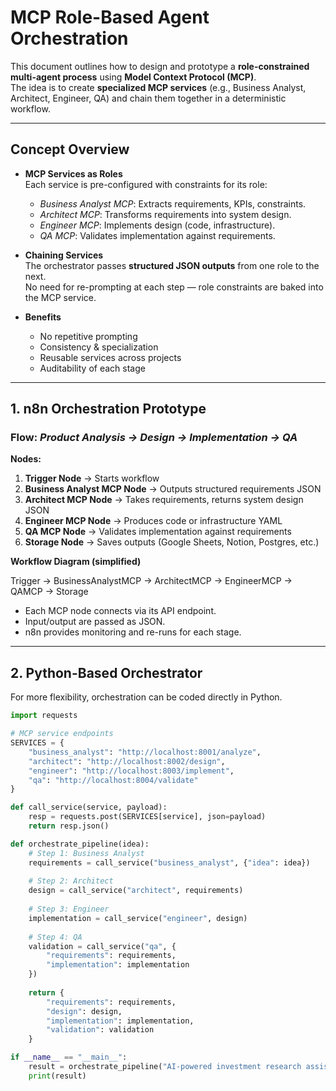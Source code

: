 # MCP Role-Based Agent Orchestration

This document outlines how to design and prototype a **role-constrained multi-agent process** using **Model Context Protocol (MCP)**.  
The idea is to create **specialized MCP services** (e.g., Business Analyst, Architect, Engineer, QA) and chain them together in a deterministic workflow.

---

## Concept Overview

- **MCP Services as Roles**  
  Each service is pre-configured with constraints for its role:
  - *Business Analyst MCP*: Extracts requirements, KPIs, constraints.
  - *Architect MCP*: Transforms requirements into system design.
  - *Engineer MCP*: Implements design (code, infrastructure).
  - *QA MCP*: Validates implementation against requirements.

- **Chaining Services**  
  The orchestrator passes **structured JSON outputs** from one role to the next.  
  No need for re-prompting at each step — role constraints are baked into the MCP service.

- **Benefits**  
  - No repetitive prompting  
  - Consistency & specialization  
  - Reusable services across projects  
  - Auditability of each stage  

---

## 1. n8n Orchestration Prototype

### Flow: *Product Analysis → Design → Implementation → QA*

**Nodes:**

1. **Trigger Node** → Starts workflow  
2. **Business Analyst MCP Node** → Outputs structured requirements JSON  
3. **Architect MCP Node** → Takes requirements, returns system design JSON  
4. **Engineer MCP Node** → Produces code or infrastructure YAML  
5. **QA MCP Node** → Validates implementation against requirements  
6. **Storage Node** → Saves outputs (Google Sheets, Notion, Postgres, etc.)  

**Workflow Diagram (simplified)**

Trigger → BusinessAnalystMCP → ArchitectMCP → EngineerMCP → QAMCP → Storage

- Each MCP node connects via its API endpoint.  
- Input/output are passed as JSON.  
- n8n provides monitoring and re-runs for each stage.  

---

## 2. Python-Based Orchestrator

For more flexibility, orchestration can be coded directly in Python.

```python
import requests

# MCP service endpoints
SERVICES = {
    "business_analyst": "http://localhost:8001/analyze",
    "architect": "http://localhost:8002/design",
    "engineer": "http://localhost:8003/implement",
    "qa": "http://localhost:8004/validate"
}

def call_service(service, payload):
    resp = requests.post(SERVICES[service], json=payload)
    return resp.json()

def orchestrate_pipeline(idea):
    # Step 1: Business Analyst
    requirements = call_service("business_analyst", {"idea": idea})
    
    # Step 2: Architect
    design = call_service("architect", requirements)
    
    # Step 3: Engineer
    implementation = call_service("engineer", design)
    
    # Step 4: QA
    validation = call_service("qa", {
        "requirements": requirements,
        "implementation": implementation
    })
    
    return {
        "requirements": requirements,
        "design": design,
        "implementation": implementation,
        "validation": validation
    }

if __name__ == "__main__":
    result = orchestrate_pipeline("AI-powered investment research assistant")
    print(result)

